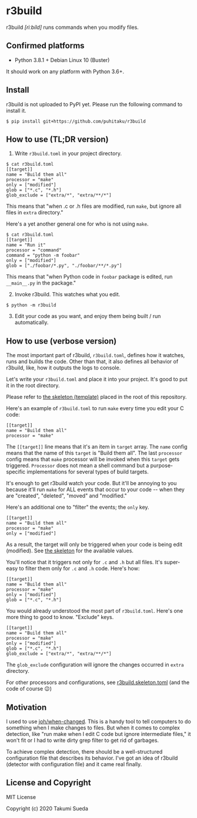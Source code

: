 r3build
=======

r3build _[rìːbíld]_ runs commands when you modify files.


Confirmed platforms
-------------------

 - Python 3.8.1 + Debian Linux 10 (Buster)

It should work on any platform with Python 3.6+.


Install
-------

r3build is not uploaded to PyPI yet. Please run the following command to install it.

```
$ pip install git+https://github.com/puhitaku/r3build
```


How to use (TL;DR version)
--------------------------

1. Write `r3build.toml` in your project directory.

```
$ cat r3build.toml
[[target]]
name = "Build them all"
processor = "make"
only = ["modified"]
glob = ["*.c", "*.h"]
glob_exclude = ["extra/*", "extra/**/*"]
```

This means that "when .c or .h files are modified, run `make`, but ignore all files in `extra` directory."

Here's a yet another general one for who is not using `make`.

```
$ cat r3build.toml
[[target]]
name = "Run it"
processor = "command"
command = "python -m foobar"
only = ["modified"]
glob = ["./foobar/*.py", "./foobar/**/*.py"]
```

This means that "when Python code in `foobar` package is edited, run `__main__.py` in the package."

2. Invoke r3build. This watches what you edit.

```
$ python -m r3build
```

3. Edit your code as you want, and enjoy them being built / run automatically.


How to use (verbose version)
----------------------------

The most important part of r3build, `r3build.toml`, defines how it watches, runs and builds the code.
Other than that, it also defines all behavior of r3build, like, how it outputs the logs to console.

Let's write your `r3build.toml` and place it into your project. It's good to put it in the root directory.

Please refer to [the skeleton (template)](r3build.skeleton.toml) placed in the root of this repository.

Here's an example of `r3build.toml` to run `make` every time you edit your C code:

```
[[target]]
name = "Build them all"
processor = "make"
```

The `[[target]]` line means that it's an item in `target` array. The `name` config means that the name of this `target` is "Build them all". The last `processor` config means that `make` processor will be invoked when this `target` gets triggered. `Processor` does not mean a shell command but a purpose-specific implementations for several types of build targets.

It's enough to get r3build watch your code. But it'll be annoying to you because it'll run `make` for ALL events
that occur to your code -- when they are "created", "deleted", "moved" and "modified."

Here's an additional one to "filter" the events; the `only` key.

```
[[target]]
name = "Build them all"
processor = "make"
only = ["modified"]
```

As a result, the target will only be triggered when your code is being edit (modified).
See [the skeleton](r3build.skeleton.toml) for the available values.

You'll notice that it triggers not only for `.c` and `.h` but all files.
It's super-easy to filter them only for `.c` and `.h` code. Here's how:

```
[[target]]
name = "Build them all"
processor = "make"
only = ["modified"]
glob = ["*.c", "*.h"]
```

You would already understood the most part of `r3build.toml`.
Here's one more thing to good to know. "Exclude" keys.

```
[[target]]
name = "Build them all"
processor = "make"
only = ["modified"]
glob = ["*.c", "*.h"]
glob_exclude = ["extra/*", "extra/**/*"]
```

The `glob_exclude` configuration will ignore the changes occurred in `extra` directory.

For other processors and configurations, see [r3build.skeleton.toml](r3build.skeleton.toml) (and the code of course :wink:)


Motivation
----------

I used to use [joh/when-changed](https://github.com/joh/when-changed). This is a handy tool to tell computers to do something when I make changes to files. But when it comes to complex detection, like "run make when I edit C code but ignore intermediate files," it won't fit or I had to write dirty grep filter to get rid of garbages.

To achieve complex detection, there should be a well-structured configuration file that describes its behavior. I've got an idea of r3build (detector with configuration file) and it came real finally.


License and Copyright
---------------------

MIT License

Copyright (c) 2020 Takumi Sueda


